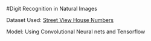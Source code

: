 #Digit Recognition in Natural Images

Dataset Used: [Street View House Numbers](http://ufldl.stanford.edu/housenumbers/)

Model: Using Convolutional Neural nets and Tensorflow